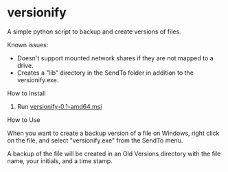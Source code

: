 versionify
==========

A simple python script to backup and create versions of files.

Known issues:
* Doesn't support mounted network shares if they are not mapped to a drive.
* Creates a "lib" directory in the SendTo folder in addition to the versionify.exe.

How to Install

1. Run [versionify-0.1-amd64.msi](/dist)

How to Use

When you want to create a backup version of a file on Windows, right click on the file, and select
"versionify.exe" from the SendTo menu.

A backup of the file will be created in an Old Versions directory with the file name, your initials,
and a time stamp.
